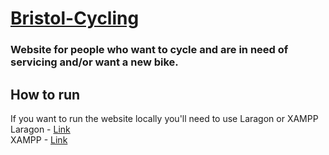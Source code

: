 # [Bristol-Cycling](https://bristol-cycling.000webhostapp.com)
### Website for people who want to cycle and are in need of servicing and/or want a new bike.

## How to run
If you want to run the website locally you'll need to use Laragon or XAMPP <br>
Laragon - [Link](https://laragon.org/download/index.html) <br>
XAMPP - [Link](https://www.apachefriends.org/download.html)
